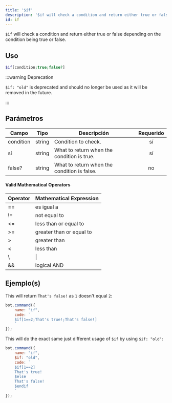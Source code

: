 ```yaml
---
title: '$if'
description: '$if will check a condition and return either true or false depending on the condition being true or false.'
id: if
---
```


`$if` will check a condition and return either true or false depending on the condition being true or false.

## Uso

```php
$if[condition;true;false?]
```

:::warning Deprecation


`$if: "old"` is deprecated and should no longer be used as it will be removed in the future.

:::


## Parámetros

| Campo     | Tipo   | Descripción                                 | Requerido |
| --------- | ------ | ------------------------------------------- |:---------:|
| condition | string | Condition to check.                         |    sí     |
| sí        | string | What to return when the condition is true.  |    sí     |
| false?    | string | What to return when the condition is false. |    no     |

#### Valid Mathematical Operators

| Operator | Mathematical Expression  |
| -------- | ------------------------ |
| ==       | es igual a               |
| !=       | not equal to             |
| <=       | less than or equal to    |
| \>=     | greater than or equal to |
| \>      | greater than             |
| <        | less than                |
| \       | \|     | logical OR     |
| &&       | logical AND              |

## Ejemplo(s)

This will return `That's false!` as `1` doesn't equal `2`:

```javascript
bot.command({
    name: "if",
    code: `
    $if[1==2;That's true!;That's false!]
    `
});
```

This will do the exact same just different usage of `$if` by using `$if: "old"`:

```javascript
bot.command({
    name: "if",
    $if: "old",
    code: `
    $if[1==2]
    That's true!
    $else
    That's false!
    $endif
    `
});
```